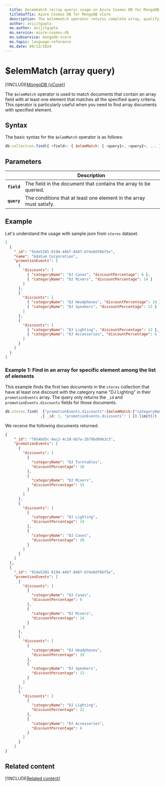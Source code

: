 ```yaml
---
  title: $elemmatch (array query) usage on Azure Cosmos DB for MongoDB vCore
  titleSuffix: Azure Cosmos DB for MongoDB vCore
  description: The $elemmatch operator returns complete array, qualifying criteria with at least one matching array element.
  author: avijitgupta
  ms.author: avijitgupta
  ms.service: azure-cosmos-db
  ms.subservice: mongodb-vcore
  ms.topic: language-reference
  ms.date: 09/12/2024
---
```


# $elemMatch (array query)

[!INCLUDE[MongoDB (vCore)](~/reusable-content/ce-skilling/azure/includes/cosmos-db/includes/appliesto-mongodb-vcore.md)]

The `$elemMatch` operator is used to match documents that contain an array field with at least one element that matches all the specified query criteria. This operator is particularly useful when you need to find array documents with specified element.

## Syntax

The basic syntax for the `$elemMatch` operator is as follows:

```javascript
db.collection.find({ <field>: { $elemMatch: { <query1>, <query2>, ... } } })
```

## Parameters

| | Description |
| --- | --- |
| **`field`** | The field in the document that contains the array to be queried. |
| **`query`** | The conditions that at least one element in the array must satisfy. |

## Example

Let's understand the usage with sample json from `stores` dataset.

```json
[
  {
    "_id": "91de5201-8194-44bf-848f-674e8df8bf5e",
    "name": "Adatum Corporation",
    "promotionEvents": [
      {
        "discounts": [
          { "categoryName": "DJ Cases", "discountPercentage": 6 },
          { "categoryName": "DJ Mixers", "discountPercentage": 14 }
        ]
      },
      {
        "discounts": [
          { "categoryName": "DJ Headphones", "discountPercentage": 19 },
          { "categoryName": "DJ Speakers", "discountPercentage": 13 }
        ]
      },
      {
        "discounts": [
          { "categoryName": "DJ Lighting", "discountPercentage": 12 },
          { "categoryName": "DJ Accessories", "discountPercentage": 6 }
        ]
      }
    ]
  }
]
```

### Example 1: Find in an array for specific element among the list of elements

This example finds the first two documents in the `stores` collection that have at least one discount with the category name "DJ Lighting" in their `promotionEvents` array. The query only returns the `_id` and `promotionEvents.discounts` fields for those documents.

```javascript
db.stores.find(  {"promotionEvents.discounts":{$elemMatch:{"categoryName":"DJ Lighting"}}}
                ,{ _id: 1, "promotionEvents.discounts": 1 }).limit(2)
```

We receive the following documents returned.

```json
{
    "_id": "7954bd5c-9ac2-4c10-bb7a-2b79bd0963c5",
    "promotionEvents": [
      {
        "discounts": [
          {
            "categoryName": "DJ Turntables",
            "discountPercentage": 18
          },
          {
            "categoryName": "DJ Mixers",
            "discountPercentage": 15
          }
        ]
      },
      {
        "discounts": [
          {
            "categoryName": "DJ Lighting",
            "discountPercentage": 14
          },
          {
            "categoryName": "DJ Cases",
            "discountPercentage": 20
          }
        ]
      }
    ]
  },
  {
    "_id": "91de5201-8194-44bf-848f-674e8df8bf5e",
    "promotionEvents": [
      {
        "discounts": [
          {
            "categoryName": "DJ Cases",
            "discountPercentage": 6
          },
          {
            "categoryName": "DJ Mixers",
            "discountPercentage": 14
          }
        ]
      },
      {
        "discounts": [
          {
            "categoryName": "DJ Headphones",
            "discountPercentage": 19
          },
          {
            "categoryName": "DJ Speakers",
            "discountPercentage": 13
          }
        ]
      },
      {
        "discounts": [
          {
            "categoryName": "DJ Lighting",
            "discountPercentage": 12
          },
          {
            "categoryName": "DJ Accessories",
            "discountPercentage": 6
          }
        ]
      }
    ]
}

```

## Related content

[!INCLUDE[Related content](../includes/related-content.md)]
